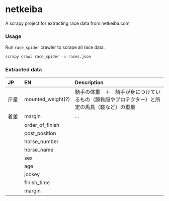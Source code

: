 # netkeiba

A scrapy project for extracting race data from netkeiba.com

### Usage

Run `race_spider` crawler to scrape all race data.
```bash
scrapy crawl race_spider -o races.json
```

### Extracted data

| JP | EN | Description |
|:-- |:-- |:-- |
| 斤量　| mounted_weight(?) | 騎手の体重　＋　騎手が身につけているもの（勝負服やプロテクター）と所定の馬具（鞍など）の重量 |
| 着差 | margin | ... |
| | order_of_finish | |
| | post_position | |
| | horse_number | |
| | horse_name | |
| | sex | |
| | age | |
| | jockey | |
| | finish_time | |
| | margin | |
